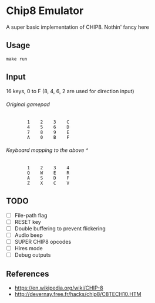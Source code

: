 # Chip8 Emulator

A super basic implementation of CHIP8. Nothin' fancy here

## Usage

`make run`

## Input
16 keys, 0 to F (8, 4, 6, 2 are used for direction input)

###### Original gamepad
```
        1    2    3    C
        4    5    6    D
        7    8    9    E
        A    0    B    F
```

###### Keyboard mapping to the above ^
```
        1    2    3    4
        Q    W    E    R
        A    S    D    F
        Z    X    C    V
```


## TODO

- [ ] File-path flag
- [ ] RESET key
- [ ] Double buffering to prevent flickering
- [ ] Audio beep
- [ ] SUPER CHIP8 opcodes
- [ ] Hires mode
- [ ] Debug outputs

## References

- https://en.wikipedia.org/wiki/CHIP-8
- http://devernay.free.fr/hacks/chip8/C8TECH10.HTM
